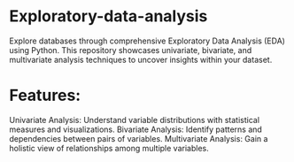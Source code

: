 # Exploratory-data-analysis
Explore databases through comprehensive Exploratory Data Analysis (EDA) using Python. This repository showcases univariate, bivariate, and multivariate analysis techniques to uncover insights within your dataset.

# Features:

Univariate Analysis: Understand variable distributions with statistical measures and visualizations.
Bivariate Analysis: Identify patterns and dependencies between pairs of variables.
Multivariate Analysis: Gain a holistic view of relationships among multiple variables.
